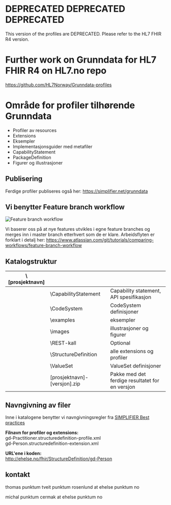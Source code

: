 # DEPRECATED DEPRECATED DEPRECATED
This version of the profiles are DEPRECATED. Please refer to the HL7 FHIR R4 version.

# Further work on Grunndata for HL7 FHIR R4 on HL7.no repo
https://github.com/HL7Norway/Grunndata-profiles

# Område for profiler tilhørende Grunndata
- Profiler av resources
- Extensions
- Eksempler
- Implementasjonsguider med metafiler
- CapabilityStatement
- PackageDefinition
- Figurer og illustrasjoner

## Publisering
Ferdige profiler publiseres også her: 
https://simplifier.net/grunndata

## Vi benytter Feature branch workflow
![Feature branch workflow](https://git.sarepta.ehelse.no/utvikling/FHIR/raw/92dff80b4b825be384908a90a3abfa7d6a8d6a46/Feature-branch-workflow.JPG)

Vi baserer oss på at nye features utvikles i egne feature branches og merges inn i master branch etterhvert som de er klare. Arbeidsflyten er forklart i detalj her:
https://www.atlassian.com/git/tutorials/comparing-workflows/feature-branch-workflow

## Katalogstruktur

|\\[prosjektnavn]| | |
|---|---|---|
| |\\CapabilityStatement | Capability statement, API spesifikasjon |
| |\\CodeSystem | CodeSystem definisjoner |
| |\\examples | eksempler |
| |\\images | illustrasjoner og figurer |
| |\\REST-kall | Optional |
| |\\StructureDefinition | alle extensions og profiler |
| |\\ValueSet | ValueSet definisjoner |
| |[prosjektnavn]-[versjon].zip | Pakke med det ferdige resultatet for en versjon |

## Navngivning av filer
Inne i katalogene benytter vi navngivningsregler fra [SIMPLIFIER Best practices](https://simplifier.net/guide/ProfilingAcademy/Best-practices)

**Filnavn for profiler og extensions:**  
gd-Practitioner.structuredefinition-profile.xml  
gd-Person.structuredefinition-extension.xml  

**URL'ene i koden:**  
http://ehelse.no/fhir/StructureDefinition/gd-Person

## kontakt

thomas punktum tveit punktum rosenlund at ehelse punktum no

michal punktum cermak at ehelse punktum no
